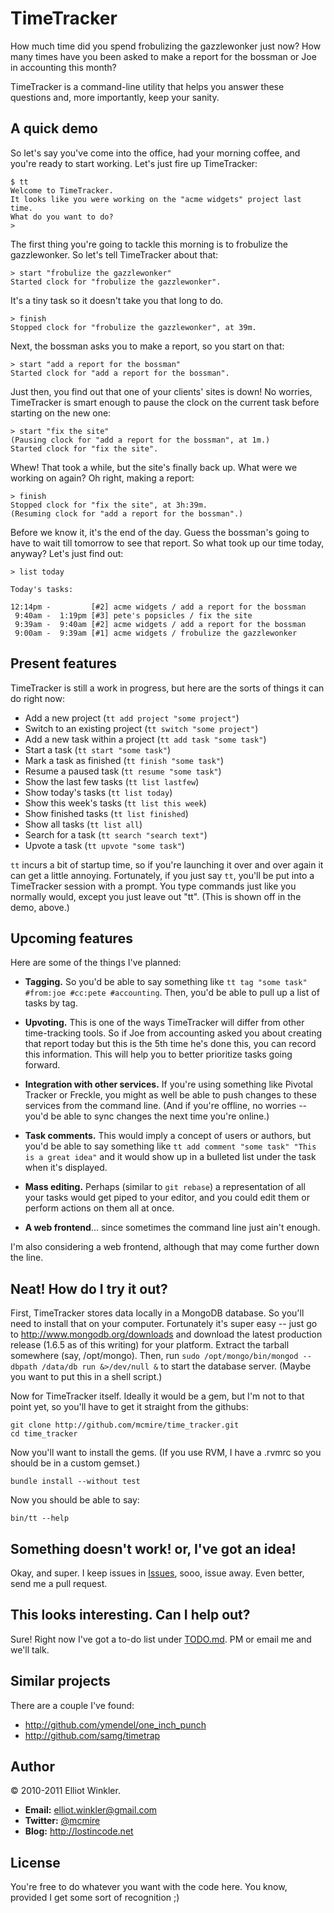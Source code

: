 # TimeTracker

How much time did you spend frobulizing the gazzlewonker just now? How many times have you been asked to make a report for the bossman or Joe in accounting this month?

TimeTracker is a command-line utility that helps you answer these questions and, more importantly, keep your sanity.

## A quick demo

So let's say you've come into the office, had your morning coffee, and you're ready to start working. Let's just fire up TimeTracker:

    $ tt
    Welcome to TimeTracker.
    It looks like you were working on the "acme widgets" project last time.
    What do you want to do?
    >

The first thing you're going to tackle this morning is to frobulize the gazzlewonker. So let's tell TimeTracker about that:

    > start "frobulize the gazzlewonker"
    Started clock for "frobulize the gazzlewonker".

It's a tiny task so it doesn't take you that long to do.

    > finish
    Stopped clock for "frobulize the gazzlewonker", at 39m.

Next, the bossman asks you to make a report, so you start on that:

    > start "add a report for the bossman"
    Started clock for "add a report for the bossman".

Just then, you find out that one of your clients' sites is down! No worries, TimeTracker is smart enough to pause the clock on the current task before starting on the new one:

    > start "fix the site"
    (Pausing clock for "add a report for the bossman", at 1m.)
    Started clock for "fix the site".

Whew! That took a while, but the site's finally back up. What were we working on again? Oh right, making a report:

    > finish
    Stopped clock for "fix the site", at 3h:39m.
    (Resuming clock for "add a report for the bossman".)
    
Before we know it, it's the end of the day. Guess the bossman's going to have to wait till tomorrow to see that report. So what took up our time today, anyway? Let's just find out:
    
    > list today
    
    Today's tasks:
    
    12:14pm -         [#2] acme widgets / add a report for the bossman
     9:40am -  1:19pm [#3] pete's popsicles / fix the site
     9:39am -  9:40am [#2] acme widgets / add a report for the bossman
     9:00am -  9:39am [#1] acme widgets / frobulize the gazzlewonker

## Present features

TimeTracker is still a work in progress, but here are the sorts of things it can do right now:

* Add a new project (`tt add project "some project"`)
* Switch to an existing project (`tt switch "some project"`)
* Add a new task within a project (`tt add task "some task"`)
* Start a task (`tt start "some task"`)
* Mark a task as finished (`tt finish "some task"`)
* Resume a paused task (`tt resume "some task"`)
* Show the last few tasks (`tt list lastfew`)
* Show today's tasks (`tt list today`)
* Show this week's tasks (`tt list this week`)
* Show finished tasks (`tt list finished`)
* Show all tasks (`tt list all`)
* Search for a task (`tt search "search text"`)
* Upvote a task (`tt upvote "some task"`)

<!--
Additionally, TimeTracker has support for pushing and pulling updates to and from Pivotal Tracker. To set this up, you first have to tell TimeTracker your api key and name:

    tt configure external_service pivotal --api-key xxxx --full-name "Joe Bloe"

Now, when you add a project or task to TimeTracker, it will add the project or task to your account on Pivotal Tracker. ...
-->

`tt` incurs a bit of startup time, so if you're launching it over and over again it can get a little annoying. Fortunately, if you just say `tt`, you'll be put into a TimeTracker session with a prompt. You type commands just like you normally would, except you just leave out "tt". (This is shown off in the demo, above.)

## Upcoming features

Here are some of the things I've planned:

* **Tagging.** So you'd be able to say something like `tt tag "some task" #from:joe #cc:pete #accounting`. Then, you'd be able to pull up a list of tasks by tag.

* **Upvoting.** This is one of the ways TimeTracker will differ from other time-tracking tools. So if Joe from accounting asked you about creating that report today but this is the 5th time he's done this, you can record this information. This will help you to better prioritize tasks going forward.

* **Integration with other services.** If you're using something like Pivotal Tracker or Freckle, you might as well be able to push changes to these services from the command line. (And if you're offline, no worries -- you'd be able to sync changes the next time you're online.)

* **Task comments.** This would imply a concept of users or authors, but you'd be able to say something like `tt add comment "some task" "This is a great idea"` and it would show up in a bulleted list under the task when it's displayed.

* **Mass editing.** Perhaps (similar to `git rebase`) a representation of all your tasks would get piped to your editor, and you could edit them or perform actions on them all at once.

* **A web frontend**... since sometimes the command line just ain't enough.

I'm also considering a web frontend, although that may come further down the line.

## Neat! How do I try it out?

First, TimeTracker stores data locally in a MongoDB database. So you'll need to install that on your computer. Fortunately it's super easy -- just go to <http://www.mongodb.org/downloads> and download the latest production release (1.6.5 as of this writing) for your platform. Extract the tarball somewhere (say, /opt/mongo). Then, run `sudo /opt/mongo/bin/mongod --dbpath /data/db run &>/dev/null &` to start the database server. (Maybe you want to put this in a shell script.)

Now for TimeTracker itself. Ideally it would be a gem, but I'm not to that point yet, so you'll have to get it straight from the githubs:

    git clone http://github.com/mcmire/time_tracker.git
    cd time_tracker
    
Now you'll want to install the gems. (If you use RVM, I have a .rvmrc so you should be in a custom gemset.)

    bundle install --without test
    
Now you should be able to say:

    bin/tt --help

## Something doesn't work! or, I've got an idea!

Okay, and super. I keep issues in [Issues](http://github.com/mcmire/time_tracker/issues), sooo, issue away. Even better, send me a pull request.

## This looks interesting. Can I help out?

Sure! Right now I've got a to-do list under [TODO.md](https://github.com/mcmire/time_tracker/blob/master/TODO.md). PM or email me and we'll talk.

## Similar projects

There are a couple I've found:

* <http://github.com/ymendel/one_inch_punch>
* <http://github.com/samg/timetrap>

## Author

&copy; 2010-2011 Elliot Winkler.

* **Email:** <elliot.winkler@gmail.com>
* **Twitter:** [@mcmire](http://twitter.com/mcmire)
* **Blog:** <http://lostincode.net>

## License

You're free to do whatever you want with the code here. You know, provided I get some sort of recognition ;)